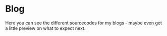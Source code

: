 # Blog
Here you can see the different sourcecodes for my blogs - maybe even get a little preview on what to expect next.
